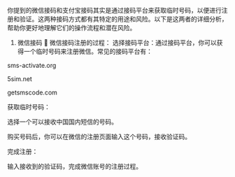 你提到的微信接码和支付宝接码其实是通过接码平台来获取临时号码，以便进行注册和验证。这两种接码方式都有其特定的用途和风险。以下是这两者的详细分析，帮助你更好地理解它们的操作流程和潜在风险。

1. 微信接码
📱 微信接码注册的过程：
选择接码平台：通过接码平台，你可以获得一个临时号码来注册微信。常见的接码平台有：

sms-activate.org

5sim.net

getsmscode.com

获取临时号码：

选择一个可以接收中国国内短信的号码。

购买号码后，你可以在微信的注册页面输入这个号码，接收验证码。

完成注册：

输入接收到的验证码，完成微信账号的注册过程。